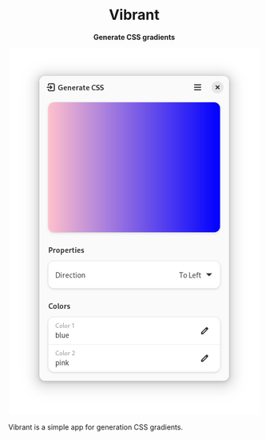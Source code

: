 <h1 align="center">
  <!-- <img src="data/icons/hicolor/scalable/apps/io.github.fkinoshita.Vibrant.svg" alt="Vibrant Icon" width="192" height="192"/> -->
  <br>
  Vibrant
</h1>

<p align="center"><strong>Generate CSS gradients</strong></p>

<p align="center">
  <img src="/data/screenshots/vibrant.png" alt="Preview"/>
</p>

Vibrant is a simple app for generation CSS gradients.

